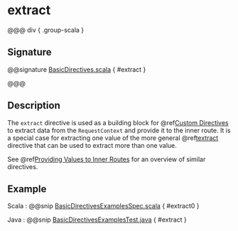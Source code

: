 # extract

@@@ div { .group-scala }

## Signature

@@signature [BasicDirectives.scala]($akka-http$/akka-http/src/main/scala/akka/http/scaladsl/server/directives/BasicDirectives.scala) { #extract }

@@@

## Description

The `extract` directive is used as a building block for @ref[Custom Directives](../custom-directives.md) to extract data from the
`RequestContext` and provide it to the inner route. It is a special case for extracting one value of the more
general @ref[textract](textract.md) directive that can be used to extract more than one value.

See @ref[Providing Values to Inner Routes](index.md#providedirectives) for an overview of similar directives.

## Example

Scala
:  @@snip [BasicDirectivesExamplesSpec.scala]($test$/scala/docs/http/scaladsl/server/directives/BasicDirectivesExamplesSpec.scala) { #extract0 }

Java
:  @@snip [BasicDirectivesExamplesTest.java]($test$/java/docs/http/javadsl/server/directives/BasicDirectivesExamplesTest.java) { #extract }
